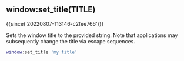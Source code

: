 ## window:set_title(TITLE)

{{since('20220807-113146-c2fee766')}}

Sets the window title to the provided string. Note that applications may
subsequently change the title via escape sequences.

```lua
window:set_title 'my title'
```


